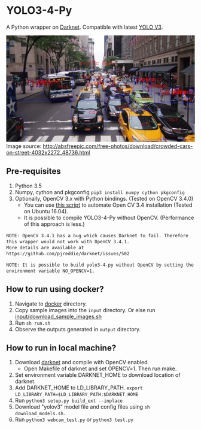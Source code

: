 # YOLO3-4-Py
A Python wrapper on [Darknet](https://github.com/pjreddie/darknet). Compatible with latest [YOLO V3](https://pjreddie.com/darknet/yolo).

![OutputImage](doc/output.jpg)
Image source: http://absfreepic.com/free-photos/download/crowded-cars-on-street-4032x2272_48736.html

## Pre-requisites
1) Python 3.5
2) Numpy, cython and pkgconfig `pip3 install numpy cython pkgconfig`
3) Optionally, OpenCV 3.x with Python bindings. (Tested on OpenCV 3.4.0)
    - You can use [this script](tools/install_opencv34.sh) to automate Open CV 3.4 installation (Tested on Ubuntu 16.04).
    - It is possible to compile YOLO3-4-Py without OpenCV. (Performance of this approach is less.)
```
NOTE: OpenCV 3.4.1 has a bug which causes Darknet to fail. Therefore this wrapper would not work with OpenCV 3.4.1.
More details are available at https://github.com/pjreddie/darknet/issues/502
```

```
NOTE: It is possible to build yolo3-4-py without OpenCV by setting the environment variable NO_OPENCV=1.
```
## How to run using docker?
1) Navigate to [docker](/docker) directory.
2) Copy sample images into the `input` directory. Or else run [input/download_sample_images.sh](docker/input/download_sample_images.sh)
3) Run `sh run.sh`
4) Observe the outputs generated in `output` directory.


## How to run in local machine?
1) Download [darknet](https://github.com/pjreddie/darknet) and compile with OpenCV enabled.
    - Open Makefile of darknet and set OPENCV=1. Then run make.
2) Set environment variable DARKNET_HOME to download location of darknet.
3) Add DARKNET_HOME to LD_LIBRARY_PATH. `export LD_LIBRARY_PATH=$LD_LIBRARY_PATH:$DARKNET_HOME`
4) Run `python3 setup.py build_ext --inplace`
5) Download "yolov3" model file and config files using `sh download_models.sh`.
6) Run `python3 webcam_test.py` or `python3 test.py`

